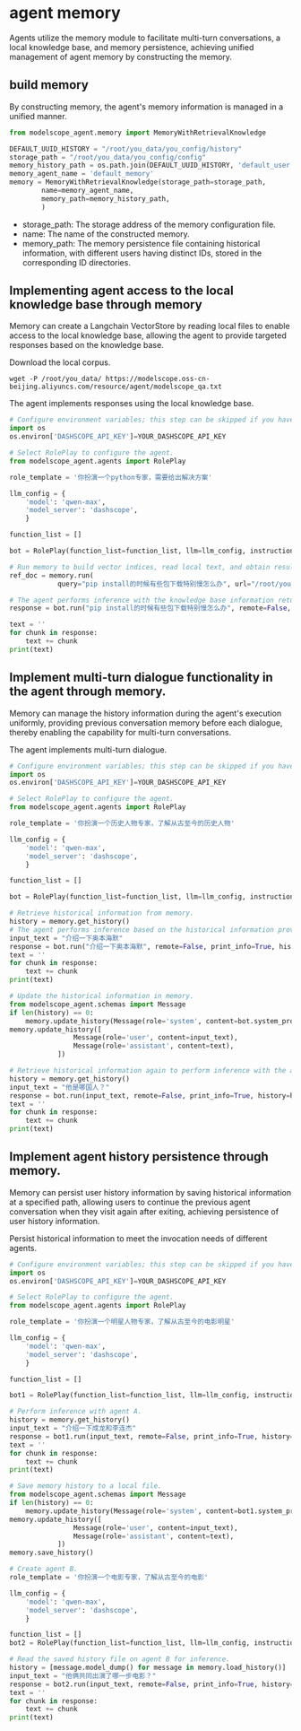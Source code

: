 # agent memory

Agents utilize the memory module to facilitate multi-turn conversations, a local knowledge base, and memory persistence, achieving unified management of agent memory by constructing the memory.

## build memory

By constructing memory, the agent's memory information is managed in a unified manner.

```python
from modelscope_agent.memory import MemoryWithRetrievalKnowledge

DEFAULT_UUID_HISTORY = "/root/you_data/you_config/history"
storage_path = "/root/you_data/you_config/config"
memory_history_path = os.path.join(DEFAULT_UUID_HISTORY, 'default_user.json')
memory_agent_name = 'default_memory'
memory = MemoryWithRetrievalKnowledge(storage_path=storage_path,
        name=memory_agent_name,
        memory_path=memory_history_path,
        )
```

- storage_path: The storage address of the memory configuration file.
- name: The name of the constructed memory.
- memory_path: The memory persistence file containing historical information, with different users having distinct IDs, stored in the corresponding ID directories.

## Implementing agent access to the local knowledge base through memory

Memory can create a Langchain VectorStore by reading local files to enable access to the local knowledge base, allowing the agent to provide targeted responses based on the knowledge base.

Download the local corpus.

```shell
wget -P /root/you_data/ https://modelscope.oss-cn-beijing.aliyuncs.com/resource/agent/modelscope_qa.txt
```

The agent implements responses using the local knowledge base.


```python
# Configure environment variables; this step can be skipped if you have already set the API key in your runtime environment in advance.
import os
os.environ['DASHSCOPE_API_KEY']=YOUR_DASHSCOPE_API_KEY

# Select RolePlay to configure the agent.
from modelscope_agent.agents import RolePlay

role_template = '你扮演一个python专家，需要给出解决方案'

llm_config = {
    'model': 'qwen-max',
    'model_server': 'dashscope',
    }

function_list = []

bot = RolePlay(function_list=function_list, llm=llm_config, instruction=role_template)

# Run memory to build vector indices, read local text, and obtain results.
ref_doc = memory.run(
            query="pip install的时候有些包下载特别慢怎么办", url="/root/you_data/modelscope_qa.txt", checked=True)

# The agent performs inference with the knowledge base information returned by memory.
response = bot.run("pip install的时候有些包下载特别慢怎么办", remote=False, print_info=True, ref_doc=ref_doc)

text = ''
for chunk in response:
    text += chunk
print(text)
```

## Implement multi-turn dialogue functionality in the agent through memory.

Memory can manage the history information during the agent's execution uniformly, providing previous conversation memory before each dialogue, thereby enabling the capability for multi-turn conversations.

The agent implements multi-turn dialogue.

```python
# Configure environment variables; this step can be skipped if you have already set the API key in your runtime environment in advance.
import os
os.environ['DASHSCOPE_API_KEY']=YOUR_DASHSCOPE_API_KEY

# Select RolePlay to configure the agent.
from modelscope_agent.agents import RolePlay

role_template = '你扮演一个历史人物专家，了解从古至今的历史人物'

llm_config = {
    'model': 'qwen-max',
    'model_server': 'dashscope',
    }

function_list = []

bot = RolePlay(function_list=function_list, llm=llm_config, instruction=role_template)

# Retrieve historical information from memory.
history = memory.get_history()
# The agent performs inference based on the historical information provided by memory.
input_text = "介绍一下奥本海默"
response = bot.run("介绍一下奥本海默", remote=False, print_info=True, history=history)
text = ''
for chunk in response:
    text += chunk
print(text)

# Update the historical information in memory.
from modelscope_agent.schemas import Message
if len(history) == 0:
    memory.update_history(Message(role='system', content=bot.system_prompt))
memory.update_history([
                Message(role='user', content=input_text),
                Message(role='assistant', content=text),
            ])

# Retrieve historical information again to perform inference with the agent.
history = memory.get_history()
input_text = "他是哪国人？"
response = bot.run(input_text, remote=False, print_info=True, history=history)
text = ''
for chunk in response:
    text += chunk
print(text)
```

## Implement agent history persistence through memory.

Memory can persist user history information by saving historical information at a specified path, allowing users to continue the previous agent conversation when they visit again after exiting, achieving persistence of user history information.

Persist historical information to meet the invocation needs of different agents.

```python
# Configure environment variables; this step can be skipped if you have already set the API key in your runtime environment in advance.
import os
os.environ['DASHSCOPE_API_KEY']=YOUR_DASHSCOPE_API_KEY

# Select RolePlay to configure the agent.
from modelscope_agent.agents import RolePlay

role_template = '你扮演一个明星人物专家，了解从古至今的电影明星'

llm_config = {
    'model': 'qwen-max',
    'model_server': 'dashscope',
    }

function_list = []

bot1 = RolePlay(function_list=function_list, llm=llm_config, instruction=role_template)

# Perform inference with agent A.
history = memory.get_history()
input_text = "介绍一下成龙和李连杰"
response = bot1.run(input_text, remote=False, print_info=True, history=history)
text = ''
for chunk in response:
    text += chunk
print(text)

# Save memory history to a local file.
from modelscope_agent.schemas import Message
if len(history) == 0:
    memory.update_history(Message(role='system', content=bot1.system_prompt))
memory.update_history([
                Message(role='user', content=input_text),
                Message(role='assistant', content=text),
            ])
memory.save_history()

# Create agent B.
role_template = '你扮演一个电影专家，了解从古至今的电影'

llm_config = {
    'model': 'qwen-max',
    'model_server': 'dashscope',
    }

function_list = []
bot2 = RolePlay(function_list=function_list, llm=llm_config, instruction=role_template)

# Read the saved history file on agent B for inference.
history = [message.model_dump() for message in memory.load_history()]
input_text = "他俩共同出演了哪一步电影？"
response = bot2.run(input_text, remote=False, print_info=True, history=history)
text = ''
for chunk in response:
    text += chunk
print(text)
```
